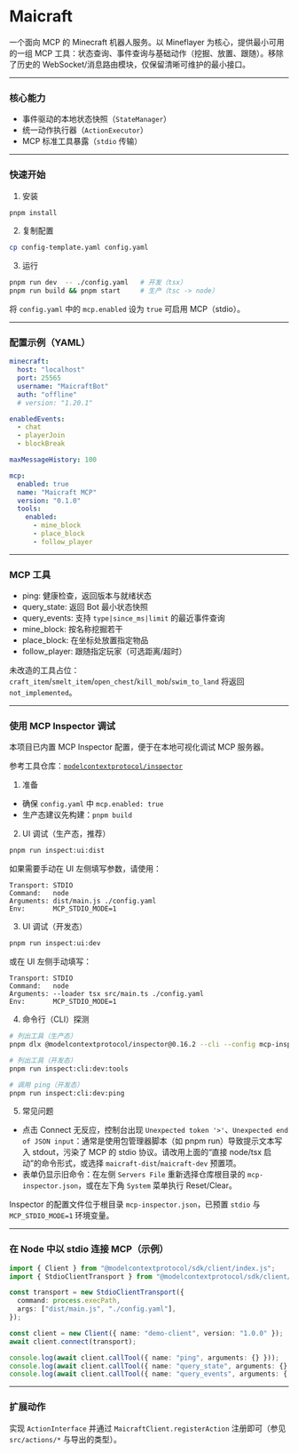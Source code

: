 # Maicraft

一个面向 MCP 的 Minecraft 机器人服务。以 Mineflayer 为核心，提供最小可用的一组 MCP 工具：状态查询、事件查询与基础动作（挖掘、放置、跟随）。移除了历史的 WebSocket/消息路由模块，仅保留清晰可维护的最小接口。

---

### 核心能力
- 事件驱动的本地状态快照（`StateManager`）
- 统一动作执行器（`ActionExecutor`）
- MCP 标准工具暴露（`stdio` 传输）

---

### 快速开始
1) 安装
```bash
pnpm install
```

2) 复制配置
```bash
cp config-template.yaml config.yaml
```

3) 运行
```bash
pnpm run dev  -- ./config.yaml   # 开发（tsx）
pnpm run build && pnpm start     # 生产（tsc -> node）
```

将 `config.yaml` 中的 `mcp.enabled` 设为 `true` 可启用 MCP（stdio）。

---

### 配置示例（YAML）
```yaml
minecraft:
  host: "localhost"
  port: 25565
  username: "MaicraftBot"
  auth: "offline"
  # version: "1.20.1"

enabledEvents:
  - chat
  - playerJoin
  - blockBreak

maxMessageHistory: 100

mcp:
  enabled: true
  name: "Maicraft MCP"
  version: "0.1.0"
  tools:
    enabled:
      - mine_block
      - place_block
      - follow_player
```

---

### MCP 工具
- ping: 健康检查，返回版本与就绪状态
- query_state: 返回 Bot 最小状态快照
- query_events: 支持 `type|since_ms|limit` 的最近事件查询
- mine_block: 按名称挖掘若干
- place_block: 在坐标处放置指定物品
- follow_player: 跟随指定玩家（可选距离/超时）

未改造的工具占位：`craft_item`/`smelt_item`/`open_chest`/`kill_mob`/`swim_to_land` 将返回 `not_implemented`。

---

### 使用 MCP Inspector 调试

本项目已内置 MCP Inspector 配置，便于在本地可视化调试 MCP 服务器。

参考工具仓库：[`modelcontextprotocol/inspector`](https://github.com/modelcontextprotocol/inspector)

1) 准备
- 确保 `config.yaml` 中 `mcp.enabled: true`
- 生产态建议先构建：`pnpm build`

2) UI 调试（生产态，推荐）

```bash
pnpm run inspect:ui:dist
```

如果需要手动在 UI 左侧填写参数，请使用：

```text
Transport: STDIO
Command:   node
Arguments: dist/main.js ./config.yaml
Env:       MCP_STDIO_MODE=1
```

3) UI 调试（开发态）

```bash
pnpm run inspect:ui:dev
```

或在 UI 左侧手动填写：

```text
Transport: STDIO
Command:   node
Arguments: --loader tsx src/main.ts ./config.yaml
Env:       MCP_STDIO_MODE=1
```

4) 命令行（CLI）探测

```bash
# 列出工具（生产态）
pnpm dlx @modelcontextprotocol/inspector@0.16.2 --cli --config mcp-inspector.json --server maicraft-dist --method tools/list

# 列出工具（开发态）
pnpm run inspect:cli:dev:tools

# 调用 ping（开发态）
pnpm run inspect:cli:dev:ping
```

5) 常见问题
- 点击 Connect 无反应，控制台出现 `Unexpected token '>'`、`Unexpected end of JSON input`：通常是使用包管理器脚本（如 pnpm run）导致提示文本写入 stdout，污染了 MCP 的 stdio 协议。请改用上面的“直接 node/tsx 启动”的命令形式，或选择 `maicraft-dist`/`maicraft-dev` 预置项。
- 表单仍显示旧命令：在左侧 `Servers File` 重新选择仓库根目录的 `mcp-inspector.json`，或在左下角 `System` 菜单执行 Reset/Clear。

Inspector 的配置文件位于根目录 `mcp-inspector.json`，已预置 `stdio` 与 `MCP_STDIO_MODE=1` 环境变量。

---

### 在 Node 中以 stdio 连接 MCP（示例）
```ts
import { Client } from "@modelcontextprotocol/sdk/client/index.js";
import { StdioClientTransport } from "@modelcontextprotocol/sdk/client/stdio.js";

const transport = new StdioClientTransport({
  command: process.execPath,
  args: ["dist/main.js", "./config.yaml"],
});

const client = new Client({ name: "demo-client", version: "1.0.0" });
await client.connect(transport);

console.log(await client.callTool({ name: "ping", arguments: {} }));
console.log(await client.callTool({ name: "query_state", arguments: {} }));
console.log(await client.callTool({ name: "query_events", arguments: { limit: 10 } }));
```

---

### 扩展动作
实现 `ActionInterface` 并通过 `MaicraftClient.registerAction` 注册即可（参见 `src/actions/*` 与导出的类型）。
